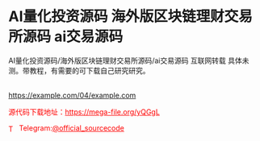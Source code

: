 # AI量化投资源码 海外版区块链理财交易所源码 ai交易源码

AI量化投资源码/海外版区块链理财交易所源码/ai交易源码 互联网转载 具体未测。带教程，有需要的可下载自己研究研究。 <br><br>

https://example.com/04/example.com


<p style="color: red;">源代码下载地址：<a href="https://mega-file.org/yQGgL" style="color: red;">https://mega-file.org/yQGgL</a></p><p style="color: red;"><img src="https://cdn-icons-png.flaticon.com/512/2111/2111646.png" alt="Telegram Icon" style="width: 16px; vertical-align: middle; margin-right: 5px;">Telegram:<a href="https://t.me/official_sourcecode" style="color: red;">@official_sourcecode</a></p>